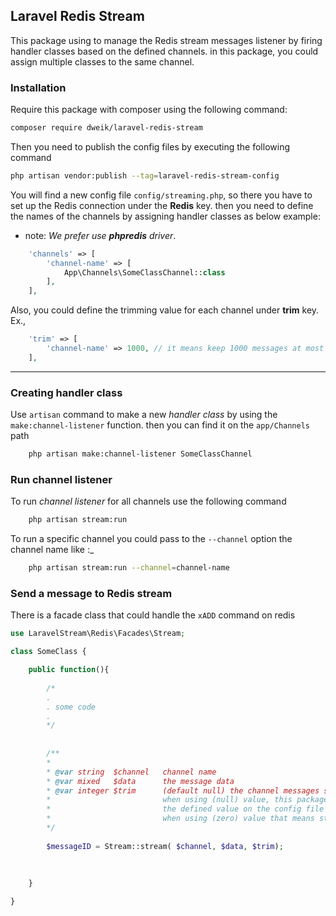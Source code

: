 ## Laravel Redis Stream

This package using to manage the Redis stream messages listener by firing handler classes based on the defined channels. in this package, you could assign multiple
classes to the same channel.

### Installation 

Require this package with composer using the following command:

```bash
composer require dweik/laravel-redis-stream
```

Then you need to publish the config files by executing the following command
```bash
php artisan vendor:publish --tag=laravel-redis-stream-config
```

You will find a new config file `config/streaming.php`, so there you have to set up the Redis connection under the **Redis** key.
then you need to define the names of the channels by assigning handler classes as below example:
- note: *We prefer use **phpredis** driver*.

```php
    'channels' => [
        'channel-name' => [
            App\Channels\SomeClassChannel::class
        ],
    ],
```

Also, you could define the trimming value for each channel under **trim** key.
Ex.,
```php
    'trim' => [
        'channel-name' => 1000, // it means keep 1000 messages at most
    ],
```
___

### Creating handler class

Use `artisan` command to make a new *handler class* by using the `make:channel-listener` function.
then you can find it on the `app/Channels` path

```bash
    php artisan make:channel-listener SomeClassChannel
```

### Run channel listener

To run *channel listener* for all channels use the following command
```bash
    php artisan stream:run
```

To run a specific channel you could pass to the `--channel` option the channel name like :_
```bash
    php artisan stream:run --channel=channel-name
```

### Send a message to Redis stream

There is a facade class that could handle the `xADD` command on redis

```php 
use LaravelStream\Redis\Facades\Stream;

class SomeClass {

    public function(){
    
        /*
        .
        . some code
        .        
        */
        
        
        /**
        *
        * @var string  $channel   channel name
        * @var mixed   $data      the message data
        * @var integer $trim      (default null) the channel messages size,
        *                         when using (null) value, this package will use 
        *                         the defined value on the config file "config/streaming.php".
        *                         when using (zero) value that means stop trimming function
        */
        
        $messageID = Stream::stream( $channel, $data, $trim);
        
        
    
    }

}

```
